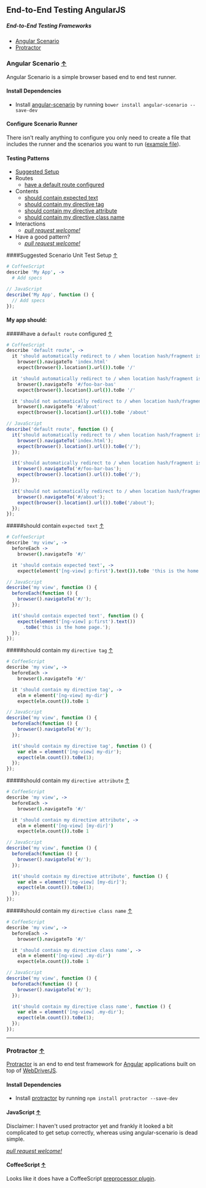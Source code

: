 ## End-to-End Testing AngularJS

##### End-to-End Testing Frameworks

* [Angular Scenario](#angular-scenario-)
* [Protractor](#protractor-)

### Angular Scenario [&#8593;](#end-to-end-testing-frameworks)

Angular Scenario is a simple browser based end to end test runner.

#### Install Dependencies

* Install [angular-scenario](https://github.com/angular/bower-angular-scenario) by running `bower install angular-scenario --save-dev`

#### Configure Scenario Runner

There isn't really anything to configure you only need to create a file that includes the runner and the scenarios you want to run ([example file](../example/javascript/e2e.html)).

#### Testing Patterns

* [Suggested Setup](#suggested-scenario-unit-test-setup-)
* Routes
  * [have a default route configured](#have-a-default-route-configured-)
* Contents
  * [should contain expected text](#should-contain-expected-text-)
  * [should contain my directive tag](#should-contain-my-directive-tag-)
  * [should contain my directive attribute](#should-contain-my-directive-attribute-)
  * [should contain my directive class name](#should-contain-my-directive-class-name-)
* Interactions
  * *[pull request welcome!](../#contributing-test-patterns)*
* Have a good pattern?
  * *[pull request welcome!](../#contributing-test-patterns)*

####Suggested Scenario Unit Test Setup [&#8593;](#testing-patterns)
```CoffeeScript
# CoffeeScript
describe 'My App', ->
  # Add specs
```

```JavaScript
// JavaScript
describe('My App', function () {
  // Add specs
});
```

#### My app should:

#####have a `default route` configured [&#8593;](#testing-patterns)
```CoffeeScript
# CoffeeScript
describe 'default route', ->
  it 'should automatically redirect to / when location hash/fragment is empty', ->
    browser().navigateTo 'index.html'
    expect(browser().location().url()).toBe '/'

  it 'should automatically redirect to / when location hash/fragment is invalid', ->
    browser().navigateTo '#/foo-bar-bas'
    expect(browser().location().url()).toBe '/'

  it 'should not automatically redirect to / when location hash/fragment is valid', ->
    browser().navigateTo '#/about'
    expect(browser().location().url()).toBe '/about'
```

```JavaScript
// JavaScript
describe('default route', function () {
  it('should automatically redirect to / when location hash/fragment is empty', function () {
    browser().navigateTo('index.html');
    expect(browser().location().url()).toBe('/');
  });

  it('should automatically redirect to / when location hash/fragment is invalid', function () {
    browser().navigateTo('#/foo-bar-bas');
    expect(browser().location().url()).toBe('/');
  });

  it('should not automatically redirect to / when location hash/fragment is valid', function () {
    browser().navigateTo('#/about');
    expect(browser().location().url()).toBe('/about');
  });
});
```

#####should contain `expected text` [&#8593;](#testing-patterns)
```CoffeeScript
# CoffeeScript
describe 'my view', ->
  beforeEach ->
    browser().navigateTo '#/'

  it 'should contain expected text', ->
    expect(element('[ng-view] p:first').text()).toBe 'this is the home page.'
```

```JavaScript
// JavaScript
describe('my view', function () {
  beforeEach(function () {
    browser().navigateTo('#/');
  });

  it('should contain expected text', function () {
    expect(element('[ng-view] p:first').text())
      .toBe('this is the home page.');
  });
});
```

#####should contain my `directive tag` [&#8593;](#testing-patterns)
```CoffeeScript
# CoffeeScript
describe 'my view', ->
  beforeEach ->
    browser().navigateTo '#/'

  it 'should contain my directive tag', ->
    elm = element('[ng-view] my-dir')
    expect(elm.count()).toBe 1
```

```JavaScript
// JavaScript
describe('my view', function () {
  beforeEach(function () {
    browser().navigateTo('#/');
  });

  it('should contain my directive tag', function () {
    var elm = element('[ng-view] my-dir');
    expect(elm.count()).toBe(1);
  });
});
```

#####should contain my `directive attribute` [&#8593;](#testing-patterns)
```CoffeeScript
# CoffeeScript
describe 'my view', ->
  beforeEach ->
    browser().navigateTo '#/'

  it 'should contain my directive attribute', ->
    elm = element('[ng-view] [my-dir]')
    expect(elm.count()).toBe 1
```

```JavaScript
// JavaScript
describe('my view', function () {
  beforeEach(function () {
    browser().navigateTo('#/');
  });

  it('should contain my directive attribute', function () {
    var elm = element('[ng-view] [my-dir]');
    expect(elm.count()).toBe(1);
  });
});
```

#####should contain my `directive class name` [&#8593;](#testing-patterns)
```CoffeeScript
# CoffeeScript
describe 'my view', ->
  beforeEach ->
    browser().navigateTo '#/'

  it 'should contain my directive class name', ->
    elm = element('[ng-view] .my-dir')
    expect(elm.count()).toBe 1
```

```JavaScript
// JavaScript
describe('my view', function () {
  beforeEach(function () {
    browser().navigateTo('#/');
  });

  it('should contain my directive class name', function () {
    var elm = element('[ng-view] .my-dir');
    expect(elm.count()).toBe(1);
  });
});
```


---

### Protractor [&#8593;](#end-to-end-testing-frameworks)

[Protractor](https://github.com/angular/protractor) is an end to end test framework for [Angular](http://angularjs.org/) applications built on top of [WebDriverJS](https://code.google.com/p/selenium/wiki/WebDriverJs).

#### Install Dependencies

* Install [protractor](https://github.com/angular/protractor) by running `npm install protractor --save-dev`

#### JavaScript [&#8593;](#end-to-end-testing-frameworks)

Disclaimer: I haven't used protractor yet and frankly it looked a bit complicated to get setup correctly, whereas using angular-scenario is dead simple.

*[pull request welcome!](../#contributing-test-patterns)*

#### CoffeeScript [&#8593;](#end-to-end-testing-frameworks)

Looks like it does have a CoffeeScript [preprocessor plugin](https://github.com/angular/protractor/issues/38).
